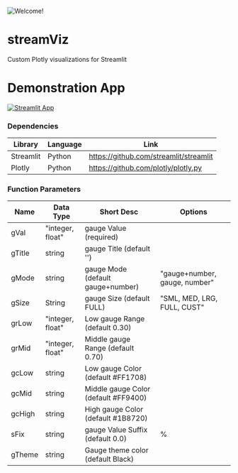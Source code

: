![Welcome!](https://media.giphy.com/media/v1.Y2lkPTc5MGI3NjExdGNuamZlbGg2ZHVqdnMweGl0cHdmOWU1Y3Y1cXIwdnF0anptdTh6NyZlcD12MV9pbnRlcm5hbF9naWZfYnlfaWQmY3Q9Zw/aWYNvKMvwPVADwIM4i/giphy.gif "Introduction animation for plotly gauge indicator demo app on Streamlit")


# streamViz

<p>
    Custom Plotly visualizations for Streamlit
</p>

# Demonstration App

[![Streamlit App](https://static.streamlit.io/badges/streamlit_badge_black_white.svg)](https://stream-gauge.streamlit.app/)

### Dependencies

| Library   | Language | Link                                                               |
| --------- | -------- | ------------------------------------------------------------------ |
| Streamlit | Python   | https://github.com/streamlit/streamlit                             |
| Plotly    | Python   | https://github.com/plotly/plotly.py                                |

### Function Parameters

| Name                             | Data Type        | Short Desc                           | Options                       |
| -------------------------------- | ---------------- | ------------------------------------ | ----------------------------- |
| gVal                             | "integer, float" | gauge Value (required)               |                               |
| gTitle                           | string           | gauge Title (default '')             |                               |
| gMode                            | string           | gauge Mode (default gauge+number)    | "gauge+number, gauge, number" |
| gSize                            | String           | gauge Size (default FULL)            | "SML, MED, LRG, FULL, CUST"   |
| grLow                            | "integer, float" | Low gauge Range (default 0.30)       |                               |
| grMid                            | "integer, float" | Middle gauge Range (default 0.70)    |                               |
| gcLow                            | string           | Low gauge Color (default #FF1708)    |                               |
| gcMid                            | string           | Middle gauge Color (default #FF9400) |                               |
| gcHigh                           | string           | High gauge Color (default #1B8720)   |                               |
| sFix                             | string           | gauge Value Suffix (default 0.0)     | %                             |
| gTheme                           | string           | Gauge theme color (default Black)    |                               |
